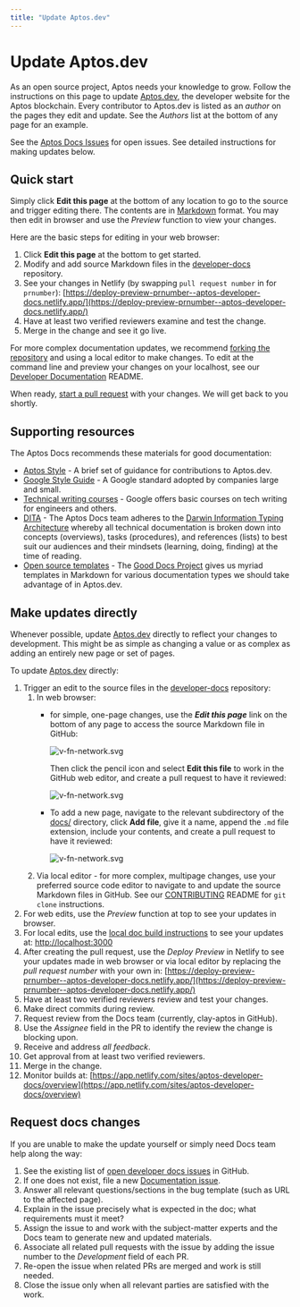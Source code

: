 ```yaml
---
title: "Update Aptos.dev"
---
```


# Update Aptos.dev

As an open source project, Aptos needs your knowledge to grow. Follow the instructions on this page to update [Aptos.dev](https://aptos.dev/), the developer website for the Aptos blockchain. Every contributor to Aptos.dev is listed as an _author_ on the pages they edit and update. See the _Authors_ list at the bottom of any page for an example.

See the [Aptos Docs Issues](https://github.com/aptos-labs/developer-docs/issues) for open issues. See detailed instructions for making updates below.

## Quick start

Simply click **Edit this page** at the bottom of any location to go to the source and trigger editing there. The contents are in [Markdown](https://www.markdownguide.org/basic-syntax/) format. You may then edit in browser and use the _Preview_ function to view your changes.

Here are the basic steps for editing in your web browser:

1. Click **Edit this page** at the bottom to get started.
2. Modify and add source Markdown files in the [developer-docs](https://github.com/aptos-labs/developer-docs/) repository.
3. See your changes in Netlify (by swapping `pull request number` in for `prnumber`):
   [https://deploy-preview-prnumber--aptos-developer-docs.netlify.app/](https://deploy-preview-prnumber--aptos-developer-docs.netlify.app/)
4. Have at least two verified reviewers examine and test the change.
5. Merge in the change and see it go live.

For more complex documentation updates, we recommend [forking the repository](https://github.com/aptos-labs/developer-docs) and using a local editor to make changes. To edit at the command line and preview your changes on your localhost, see our [Developer Documentation](https://github.com/aptos-labs/developer-docs/blob/main/README.md) README.

When ready, [start a pull request](https://docs.github.com/en/pull-requests/collaborating-with-pull-requests/proposing-changes-to-your-work-with-pull-requests/creating-a-pull-request) with your changes. We will get back to you shortly.

## Supporting resources

The Aptos Docs recommends these materials for good documentation:

- [Aptos Style](./aptos-style.md) - A brief set of guidance for contributions to Aptos.dev.
- [Google Style Guide](https://developers.google.com/style) - A Google standard adopted by companies large and small.
- [Technical writing courses](https://developers.google.com/tech-writing) - Google offers basic courses on tech writing for engineers and others.
- [DITA](https://en.wikipedia.org/wiki/Darwin_Information_Typing_Architecture) - The Aptos Docs team adheres to the [Darwin Information Typing Architecture](https://en.wikipedia.org/wiki/Darwin_Information_Typing_Architecture) whereby all technical documentation is broken down into concepts (overviews), tasks (procedures), and references (lists) to best suit our audiences and their mindsets (learning, doing, finding) at the time of reading.
- [Open source templates](https://gitlab.com/tgdp/templates) - The [Good Docs Project](https://thegooddocsproject.dev/) gives us myriad templates in Markdown for various documentation types we should take advantage of in Aptos.dev.

## Make updates directly

Whenever possible, update [Aptos.dev](https://aptos.dev) directly to reflect your changes to development. This might be as simple as changing a value or as complex as adding an entirely new page or set of pages.

To update [Aptos.dev](https://aptos.dev) directly:

1. Trigger an edit to the source files in the [developer-docs](https://github.com/aptos-labs/developer-docs/tree/main) repository:
   1. In web browser:
      - for simple, one-page changes, use the **_Edit this page_** link on the bottom of any page to access the source Markdown file in GitHub:
        <!-- ![v-fn-network.svg](../../static/img/docs/trigger-edits-aptosdev.png) -->
        ![v-fn-network.svg](/img/docs/trigger-edits-aptosdev.png)

        Then click the pencil icon and select **Edit this file** to work in the GitHub web editor, and create a pull request to have it reviewed:
        <!-- ![v-fn-network.svg](../../static/img/docs/edit-file-in-GH.png) -->
        ![v-fn-network.svg](/img/docs/edit-file-in-GH.png)
      - To add a new page, navigate to the relevant subdirectory of the [docs/](https://github.com/aptos-labs/developer-docs/tree/main/docs/) directory, click **Add file**, give it a name, append the `.md` file extension, include your contents, and create a pull request to have it reviewed:
        <!-- ![v-fn-network.svg](../../static/img/docs/add-file-in-GH.png) -->
        ![v-fn-network.svg](/img/docs/add-file-in-GH.png)
   2. Via local editor - for more complex, multipage changes, use your preferred source code editor to navigate to and update the source Markdown files in GitHub. See our [CONTRIBUTING](https://github.com/aptos-labs/aptos-core/blob/main/CONTRIBUTING.md) README for `git clone` instructions.
2. For web edits, use the _Preview_ function at top to see your updates in browser.
3. For local edits, use the [local doc build instructions](https://github.com/aptos-labs/developer-docs/blob/main/README.md) to see your updates at: [http://localhost:3000](http://localhost:3000)
4. After creating the pull request, use the _Deploy Preview_ in Netlify to see your updates made in web browser or via local editor by replacing the _pull request number_ with your own in:
   [https://deploy-preview-prnumber--aptos-developer-docs.netlify.app/](https://deploy-preview-prnumber--aptos-developer-docs.netlify.app/)
5. Have at least two verified reviewers review and test your changes.
6. Make direct commits during review.
7. Request review from the Docs team (currently, clay-aptos in GitHub).
8. Use the _Assignee_ field in the PR to identify the review the change is blocking upon.
9. Receive and address _all feedback_.
10. Get approval from at least two verified reviewers.
11. Merge in the change.
12. Monitor builds at: [https://app.netlify.com/sites/aptos-developer-docs/overview](https://app.netlify.com/sites/aptos-developer-docs/overview)

## Request docs changes

If you are unable to make the update yourself or simply need Docs team help along the way:

1. See the existing list of [open developer docs issues](https://github.com/aptos-labs/developer-docs/issues) in GitHub.
2. If one does not exist, file a new [Documentation issue](https://github.com/aptos-labs/developer-docs/issues/new?assignees=gregnazario&labels=documentation&projects=&template=documentation_bug_report.md&title=%5BDocs%5D).
3. Answer all relevant questions/sections in the bug template (such as URL to the affected page).
4. Explain in the issue precisely what is expected in the doc; what requirements must it meet?
5. Assign the issue to and work with the subject-matter experts and the Docs team to generate new and updated materials.
6. Associate all related pull requests with the issue by adding the issue number to the _Development_ field of each PR.
7. Re-open the issue when related PRs are merged and work is still needed.
8. Close the issue only when all relevant parties are satisfied with the work.
